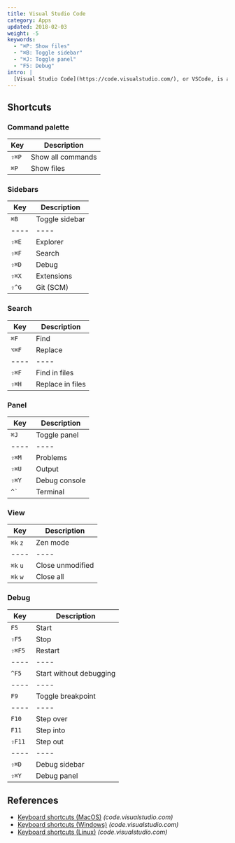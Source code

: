 ```yaml
---
title: Visual Studio Code
category: Apps
updated: 2018-02-03
weight: -5
keywords:
  - "⌘P: Show files"
  - "⌘B: Toggle sidebar"
  - "⌘J: Toggle panel"
  - "F5: Debug"
intro: |
  [Visual Studio Code](https://code.visualstudio.com/), or VSCode, is an open-source code editor. This guide targets VSCode v1.19.
---
```


## Shortcuts

### Command palette

| Key   | Description       |
| ----- | ----------------- |
| `⇧⌘P` | Show all commands |
| `⌘P`  | Show files        |

### Sidebars

| Key   | Description    |
| ----- | -------------- |
| `⌘B`  | Toggle sidebar |
| ----  | ----           |
| `⇧⌘E` | Explorer       |
| `⇧⌘F` | Search         |
| `⇧⌘D` | Debug          |
| `⇧⌘X` | Extensions     |
| `⇧^G` | Git (SCM)      |

### Search

| Key   | Description      |
| ----- | ---------------- |
| `⌘F`  | Find             |
| `⌥⌘F` | Replace          |
| ----  | ----             |
| `⇧⌘F` | Find in files    |
| `⇧⌘H` | Replace in files |

### Panel

| Key                        | Description   |
| -------------------------- | ------------- |
| `⌘J`                       | Toggle panel  |
| ----                       | ----          |
| `⇧⌘M`                      | Problems      |
| `⇧⌘U`                      | Output        |
| `⇧⌘Y`                      | Debug console |
| <code>^`</code>            | Terminal      |

### View

| Key      | Description      |
| -------- | ---------------- |
| `⌘k` `z` | Zen mode         |
| ----     | ----             |
| `⌘k` `u` | Close unmodified |
| `⌘k` `w` | Close all        |

### Debug

| Key    | Description             |
| ------ | ----------------------- |
| `F5`   | Start                   |
| `⇧F5`  | Stop                    |
| `⇧⌘F5` | Restart                 |
| ----   | ----                    |
| `^F5`  | Start without debugging |
| ----   | ----                    |
| `F9`   | Toggle breakpoint       |
| ----   | ----                    |
| `F10`  | Step over               |
| `F11`  | Step into               |
| `⇧F11` | Step out                |
| ----   | ----                    |
| `⇧⌘D`  | Debug sidebar           |
| `⇧⌘Y`  | Debug panel             |

## References

* [Keyboard shortcuts (MacOS)](https://code.visualstudio.com/shortcuts/keyboard-shortcuts-macos.pdf) _(code.visualstudio.com)_
* [Keyboard shortcuts (Windows)](https://code.visualstudio.com/shortcuts/keyboard-shortcuts-windows.pdf) _(code.visualstudio.com)_
* [Keyboard shortcuts (Linux)](https://code.visualstudio.com/shortcuts/keyboard-shortcuts-linux.pdf) _(code.visualstudio.com)_
